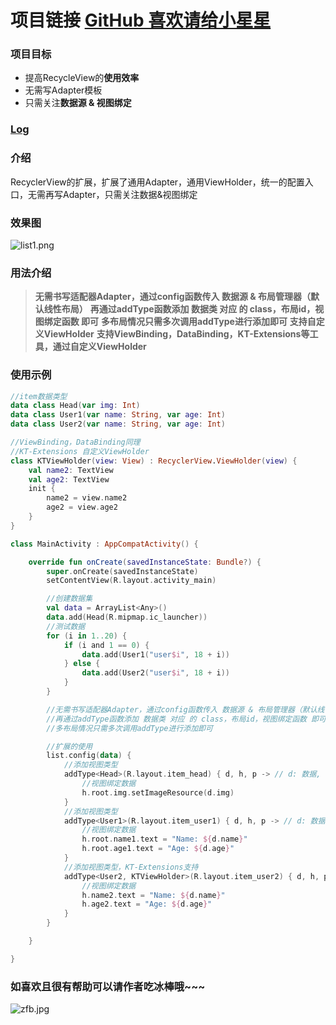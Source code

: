 # 项目链接 [GitHub 喜欢请给小星星](https://github.com/XiaoBaiCZ/RecyclerViewExtend/)
### 项目目标
- 提高RecycleView的**使用效率**
- 无需写Adapter模板
- 只需关注**数据源 & 视图绑定**

### [Log](https://github.com/XiaoBaiCZ/RecyclerViewExtend/tree/master/log)

### 介绍
RecyclerView的扩展，扩展了通用Adapter，通用ViewHolder，统一的配置入口，无需再写Adapter，只需关注数据&视图绑定

### 效果图
![list1.png](https://upload-images.jianshu.io/upload_images/4191132-ad053b8c9f96acff.png?imageMogr2/auto-orient/strip%7CimageView2/2/w/1240)

### 用法介绍
> **无需书写适配器Adapter，通过config函数传入 数据源 & 布局管理器（默认线性布局）**
> **再通过addType函数添加 数据类 对应 的 class，布局id，视图绑定函数 即可**
> **多布局情况只需多次调用addType进行添加即可**
> **支持自定义ViewHolder**
> **支持ViewBinding，DataBinding，KT-Extensions等工具，通过自定义ViewHolder**

### 使用示例
~~~ Kotlin
//item数据类型
data class Head(var img: Int)
data class User1(var name: String, var age: Int)
data class User2(var name: String, var age: Int)

//ViewBinding，DataBinding同理
//KT-Extensions 自定义ViewHolder
class KTViewHolder(view: View) : RecyclerView.ViewHolder(view) {
    val name2: TextView
    val age2: TextView
    init {
        name2 = view.name2
        age2 = view.age2
    }
}

class MainActivity : AppCompatActivity() {

    override fun onCreate(savedInstanceState: Bundle?) {
        super.onCreate(savedInstanceState)
        setContentView(R.layout.activity_main)

        //创建数据集
        val data = ArrayList<Any>()
        data.add(Head(R.mipmap.ic_launcher))
        //测试数据
        for (i in 1..20) {
            if (i and 1 == 0) {
                data.add(User1("user$i", 18 + i))
            } else {
                data.add(User2("user$i", 18 + i))
            }
        }

        //无需书写适配器Adapter，通过config函数传入 数据源 & 布局管理器（默认线性布局）
        //再通过addType函数添加 数据类 对应 的 class，布局id，视图绑定函数 即可
        //多布局情况只需多次调用addType进行添加即可

        //扩展的使用
        list.config(data) {
            //添加视图类型
            addType<Head>(R.layout.item_head) { d, h, p -> // d: 数据, h: viewholder, p: 下标
                //视图绑定数据
                h.root.img.setImageResource(d.img)
            }
            //添加视图类型
            addType<User1>(R.layout.item_user1) { d, h, p -> // d: 数据, h: viewholder, p: 下标
                //视图绑定数据
                h.root.name1.text = "Name: ${d.name}"
                h.root.age1.text = "Age: ${d.age}"
            }
            //添加视图类型，KT-Extensions支持
            addType<User2, KTViewHolder>(R.layout.item_user2) { d, h, p -> // d: 数据, h: viewholder, p: 下标
                //视图绑定数据
                h.name2.text = "Name: ${d.name}"
                h.age2.text = "Age: ${d.age}"
            }
        }

    }

}
~~~

### 如喜欢且很有帮助可以请作者吃冰棒哦~~~
![zfb.jpg](https://upload-images.jianshu.io/upload_images/4191132-ba6603f3825d069f.jpg?imageMogr2/auto-orient/strip%7CimageView2/2/w/1240)

